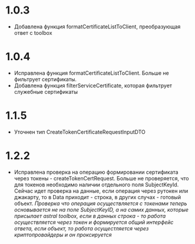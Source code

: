 # 1.0.3

- Добавлена функция formatCertificateListToClient, преобразующая ответ с toolbox

# 1.0.4

- Исправлена функция formatCertificateListToClient. Больше не фильтрует сертификаты.
- Добавлена функция filterServiceCertificate, которая фильтрует служебные сертификаты

# 1.1.5
- Уточнен тип CreateTokenCertificateRequestInputDTO

# 1.2.2
- Исправлена проверка на операцию формировании сертификата через токены - createTokenCertRequest. Больше не проверяется, что для токенов необходимо наличии отдельного поля SubjectKeyId. Сейчас идет проверка на данные, если операция через рутокен или джакарту, то в Data приходит - строка, в других случах - готовый объект.
*Проверка что операция осуществляется с токенами теперь основывается не на поле SubjectKeyID, а на самих данных, которые присылает astral toolbox, если в данных строка -  то работа осуществляется через токен и формируется общий интерфейс ответа, если объект, то работа осущестляется через криптопровайдеры и он проксируется*
